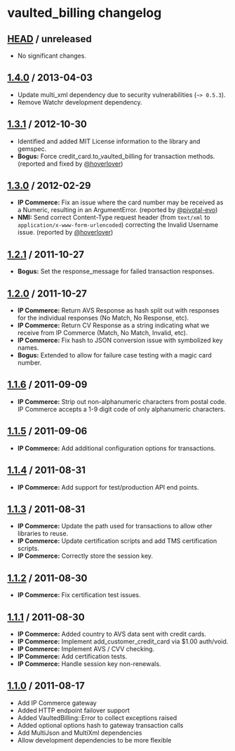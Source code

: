 # vaulted_billing changelog

## [HEAD][head] / unreleased

* No significant changes.

## [1.4.0][v1.4.0] / 2013-04-03

* Update multi\_xml dependency due to security vulnerabilities
  (`~> 0.5.3`).
* Remove Watchr development dependency.

## [1.3.1][v1.3.1] / 2012-10-30

* Identified and added MIT License information to the library and gemspec.
* **Bogus:** Force credit\_card.to\_vaulted\_billing for transaction methods.
  (reported and fixed by [@hoverlover][hoverlover])

## [1.3.0][v1.3.0] / 2012-02-29

* **IP Commerce:** Fix an issue where the card number may be received as a
  Numeric, resulting in an ArgumentError. (reported by
  [@pivotal-evo][pivotal-evo])
* **NMI:** Send correct Content-Type request header (from `text/xml` to
  `application/x-www-form-urlencoded`) correcting the Invalid Username issue.
  (reported by [@hoverlover][hoverlover])

## [1.2.1][v1.2.1] / 2011-10-27

* **Bogus:** Set the response\_message for failed transaction responses.

## [1.2.0][v1.2.0] / 2011-10-27

* **IP Commerce:** Return AVS Response as hash split out with responses for the
  individual responses (No Match, No Response, etc).
* **IP Commerce:** Return CV Response as a string indicating what we receive
  from IP Commerce (Match, No Match, Invalid, etc).
* **IP Commerce:** Fix hash to JSON conversion issue with symbolized key names.
* **Bogus:** Extended to allow for failure case testing with a magic card
  number.

## [1.1.6][v1.1.6] / 2011-09-09

* **IP Commerce:** Strip out non-alphanumeric characters from postal code. IP
  Commerce accepts a 1-9 digit code of only alphanumeric characters.

## [1.1.5][v1.1.5] / 2011-09-06

* **IP Commerce:** Add additional configuration options for transactions.

## [1.1.4][v1.1.4] / 2011-08-31

* **IP Commerce:** Add support for test/production API end points.

## [1.1.3][v1.1.3] / 2011-08-31

* **IP Commerce:** Update the path used for transactions to allow other
  libraries to reuse.
* **IP Commerce:** Update certification scripts and add TMS certification
  scripts.
* **IP Commerce:** Correctly store the session key.

## [1.1.2][v1.1.2] / 2011-08-30

* **IP Commerce:** Fix certification test issues.

## [1.1.1][v1.1.1] / 2011-08-30

* **IP Commerce:** Added country to AVS data sent with credit cards.
* **IP Commerce:** Implement add\_customer\_credit\_card via $1.00 auth/void.
* **IP Commerce:** Implement AVS / CVV checking.
* **IP Commerce:** Add certification tests.
* **IP Commerce:** Handle session key non-renewals.

## [1.1.0][v1.1.0] / 2011-08-17

* Add IP Commerce gateway
* Added HTTP endpoint failover support
* Added VaultedBilling::Error to collect exceptions raised
* Added optional options hash to gateway transaction calls
* Add MultiJson and MultiXml dependencies
* Allow development dependencies to be more flexible


[pivotal-evo]: https://github.com/pivotal-evo
[hoverlover]: https://github.com/hoverlover

[head]: https://github.com/envylabs/vaulted_billing/compare/v1.4.0...master
[v1.4.0]: https://github.com/envylabs/vaulted_billing/compare/v1.3.1...v1.4.0
[v1.3.1]: https://github.com/envylabs/vaulted_billing/compare/v1.3.0...v1.3.1
[v1.3.0]: https://github.com/envylabs/vaulted_billing/compare/v1.2.1...v1.3.0
[v1.2.1]: https://github.com/envylabs/vaulted_billing/compare/v1.2.0...v1.2.1
[v1.2.0]: https://github.com/envylabs/vaulted_billing/compare/v1.1.6...v1.2.0
[v1.1.6]: https://github.com/envylabs/vaulted_billing/compare/v1.1.5...v1.1.6
[v1.1.5]: https://github.com/envylabs/vaulted_billing/compare/v1.1.4...v1.1.5
[v1.1.4]: https://github.com/envylabs/vaulted_billing/compare/v1.1.3...v1.1.4
[v1.1.3]: https://github.com/envylabs/vaulted_billing/compare/v1.1.2...v1.1.3
[v1.1.2]: https://github.com/envylabs/vaulted_billing/compare/v1.1.1...v1.1.2
[v1.1.1]: https://github.com/envylabs/vaulted_billing/compare/v1.1.0...v1.1.1
[v1.1.0]: https://github.com/envylabs/vaulted_billing/compare/v1.0.2...v1.1.0
